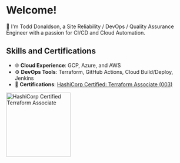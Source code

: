 # Welcome!
🌟 I'm Todd Donaldson, a Site Reliability / DevOps / Quality Assurance Engineer with a passion for CI/CD and Cloud Automation.

## Skills and Certifications
- 🌐 **Cloud Experience**: GCP, Azure, and AWS
- ⚙️ **DevOps Tools**: Terraform, GitHub Actions, Cloud Build/Deploy, Jenkins
- 📜 **Certifications**: [HashiCorp Certified: Terraform Associate (003)](https://www.credly.com/users/todd-donaldson.178d5ac0)

<img src="https://github.com/user-attachments/assets/4ed7fae7-1170-4d07-95fe-e5a250ed5c59" alt="HashiCorp Certified Terraform Associate" width="175">
